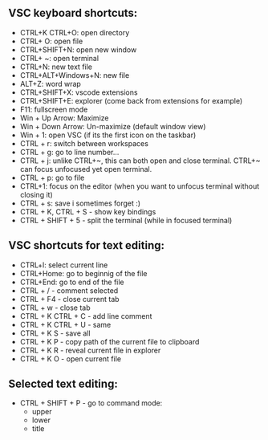 ## VSC keyboard shortcuts:
- CTRL+K CTRL+O: open directory
- CTRL+ O: open file
- CTRL+SHIFT+N: open new window
- CTRL+ ~: open terminal
- CTRL+N: new text file
- CTRL+ALT+Windows+N: new file
- ALT+Z: word wrap
- CTRL+SHIFT+X: vscode extensions
- CTRL+SHIFT+E: explorer (come back from extensions for example)
- F11: fullscreen mode
- Win + Up Arrow: Maximize
- Win + Down Arrow: Un-maximize (default window view)
- Win + 1: open VSC (if its the first icon on the taskbar)
- CTRL + r: switch between workspaces
- CTRL + g: go to line number...
- CTRL + j: unlike CTRL+\~, this can both open and close terminal. CTRL+\~ can focus unfocused yet open terminal.
- CTRL + p: go to file
- CTRL+1: focus on the editor (when you want to unfocus terminal without closing it)
- CTRL + s: save i sometimes forget :)
- CTRL + K, CTRL + S - show key bindings 
- CTRL + SHIFT + 5 - split the terminal (while in focused terminal)
## VSC shortcuts for text editing:
- CTRL+l: select current line
- CTRL+Home: go to beginnig of the file
- CTRL+End: go to end of the file
- CTRL + / - comment selected
- CTRL + F4 - close current tab
- CTRL + w - close tab
- CTRL + K CTRL + C - add line comment
- CTRL + K CTRL + U - same
- CTRL + K S - save all
- CTRL + K P - copy path of the current file to clipboard
- CTRL + K R - reveal current file in explorer
- CTRL + K O - open current file 
## Selected text editing:
- CTRL + SHIFT + P - go to command mode:
    - upper
    - lower
    - title